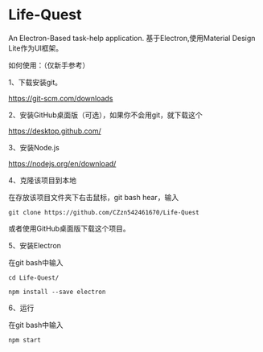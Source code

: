 # Life-Quest
An Electron-Based task-help application.
基于Electron,使用Material Design Lite作为UI框架。

如何使用：（仅新手参考）

1、下载安装git。

https://git-scm.com/downloads

2、安装GitHub桌面版（可选），如果你不会用git，就下载这个

https://desktop.github.com/

3、安装Node.js

https://nodejs.org/en/download/

4、克隆该项目到本地

在存放该项目文件夹下右击鼠标，git bash hear，输入

```
git clone https://github.com/CZzn542461670/Life-Quest
```



或者使用GitHub桌面版下载这个项目。

5、安装Electron

在git bash中输入

```
cd Life-Quest/
```

```
npm install --save electron
```

6、运行

在git bash中输入

```
npm start
```

